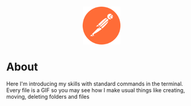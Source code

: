 <p align="center"> <a href="https://github.com/nikolaiqa"><img alt="Postman" title="Postman" width="100" height="100" src="./Sourses/Postman.svg"/></a> 
</p>

# About 
Here I'm introducing my skills with standard commands in the terminal. Every file is a GIF so you may see how I make usual things like creating, moving, deleting folders and files
